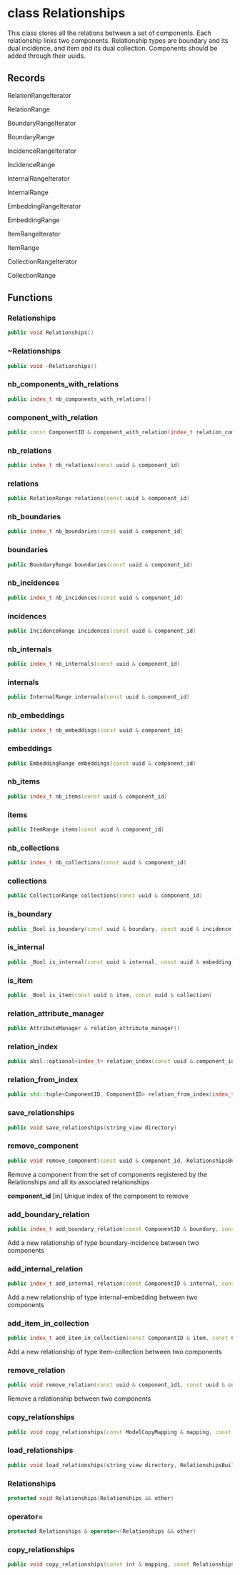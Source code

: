 # class Relationships


 This class stores all the relations between a set of components. Each relationship links two components. Relationship types are boundary and its dual incidence, and item and its dual collection. Components should be added through their uuids.



## Records

RelationRangeIterator

RelationRange

BoundaryRangeIterator

BoundaryRange

IncidenceRangeIterator

IncidenceRange

InternalRangeIterator

InternalRange

EmbeddingRangeIterator

EmbeddingRange

ItemRangeIterator

ItemRange

CollectionRangeIterator

CollectionRange



## Functions

### Relationships

```cpp
public void Relationships()
```


### ~Relationships

```cpp
public void ~Relationships()
```


### nb_components_with_relations

```cpp
public index_t nb_components_with_relations()
```


### component_with_relation

```cpp
public const ComponentID & component_with_relation(index_t relation_component_id)
```


### nb_relations

```cpp
public index_t nb_relations(const uuid & component_id)
```


### relations

```cpp
public RelationRange relations(const uuid & component_id)
```


### nb_boundaries

```cpp
public index_t nb_boundaries(const uuid & component_id)
```


### boundaries

```cpp
public BoundaryRange boundaries(const uuid & component_id)
```


### nb_incidences

```cpp
public index_t nb_incidences(const uuid & component_id)
```


### incidences

```cpp
public IncidenceRange incidences(const uuid & component_id)
```


### nb_internals

```cpp
public index_t nb_internals(const uuid & component_id)
```


### internals

```cpp
public InternalRange internals(const uuid & component_id)
```


### nb_embeddings

```cpp
public index_t nb_embeddings(const uuid & component_id)
```


### embeddings

```cpp
public EmbeddingRange embeddings(const uuid & component_id)
```


### nb_items

```cpp
public index_t nb_items(const uuid & component_id)
```


### items

```cpp
public ItemRange items(const uuid & component_id)
```


### nb_collections

```cpp
public index_t nb_collections(const uuid & component_id)
```


### collections

```cpp
public CollectionRange collections(const uuid & component_id)
```


### is_boundary

```cpp
public _Bool is_boundary(const uuid & boundary, const uuid & incidence)
```


### is_internal

```cpp
public _Bool is_internal(const uuid & internal, const uuid & embedding)
```


### is_item

```cpp
public _Bool is_item(const uuid & item, const uuid & collection)
```


### relation_attribute_manager

```cpp
public AttributeManager & relation_attribute_manager()
```


### relation_index

```cpp
public absl::optional<index_t> relation_index(const uuid & component_id1, const uuid & component_id2)
```


### relation_from_index

```cpp
public std::tuple<ComponentID, ComponentID> relation_from_index(index_t component_id)
```


### save_relationships

```cpp
public void save_relationships(string_view directory)
```


### remove_component

```cpp
public void remove_component(const uuid & component_id, RelationshipsBuilderKey )
```


 Remove a component from the set of components registered by the Relationships and all its associated relationships

**component_id** [in] Unique index of the component to remove

### add_boundary_relation

```cpp
public index_t add_boundary_relation(const ComponentID & boundary, const ComponentID & incidence, RelationshipsBuilderKey )
```


 Add a new relationship of type boundary-incidence between two components

### add_internal_relation

```cpp
public index_t add_internal_relation(const ComponentID & internal, const ComponentID & embedding, RelationshipsBuilderKey )
```


 Add a new relationship of type internal-embedding between two components

### add_item_in_collection

```cpp
public index_t add_item_in_collection(const ComponentID & item, const ComponentID & collection, RelationshipsBuilderKey )
```


 Add a new relationship of type item-collection between two components

### remove_relation

```cpp
public void remove_relation(const uuid & component_id1, const uuid & component_id2, RelationshipsBuilderKey )
```


 Remove a relationship between two components

### copy_relationships

```cpp
public void copy_relationships(const ModelCopyMapping & mapping, const Relationships & relationships, RelationshipsBuilderKey )
```


### load_relationships

```cpp
public void load_relationships(string_view directory, RelationshipsBuilderKey )
```


### Relationships

```cpp
protected void Relationships(Relationships && other)
```


### operator=

```cpp
protected Relationships & operator=(Relationships && other)
```


### copy_relationships

```cpp
public void copy_relationships(const int & mapping, const Relationships & relationships, RelationshipsBuilderKey )
```



